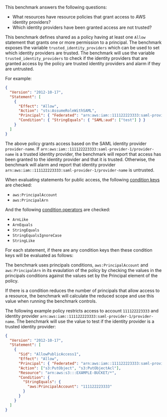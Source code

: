 This benchmark answers the following questions:

- What resources have resource policies that grant access to AWS identity providers?
- Which identity providers have been granted access are not trusted?

This benchmark defines shared as a policy having at least one `Allow` statement that grants one or more permission to a principal.
The benchmark exposes the variable `trusted_identity_providers` which can be used to set which identity providers are trusted.
The benchmark will use the variable `trusted_identity_providers` to check if the identity providers that are granted access by the policy are trusted identity providers and alarm if they are untrusted.

For example:

```json
{
  "Version": "2012-10-17",
  "Statement": [
    {
      "Effect": "Allow",
      "Action": "sts:AssumeRoleWithSAML",
      "Principal": { "Federated": "arn:aws:iam::111122223333:saml-provider-1/provider-name" },
      "Condition": { "StringEquals": { "SAML:aud": ["test"] } }
    }
  ]
}
```

The above policy grants access based on the SAML identity provider `provider-name`.
If `arn:aws:iam::111122223333:saml-provider-1/provider-name` is a trusted identity provider, the benchmark will report that access has been granted to the identity provider and that it is trusted.
Otherwise, the benchmark will alarm and report that identity provider `arn:aws:iam::111122223333:saml-provider-1/provider-name` is untrusted.

When evaluating statements for public access, the following [condition keys](https://docs.aws.amazon.com/IAM/latest/UserGuide/reference_policies_condition-keys.html) are checked:

- `aws:PrincipalAccount`
- `aws:PrincipalArn`

And the following [condition operators](https://docs.aws.amazon.com/IAM/latest/UserGuide/reference_policies_elements_condition_operators.html) are checked:

- `ArnLike`
- `ArnEquals`
- `StringEquals`
- `StringEqualsIgnoreCase`
- `StringLike`

For each statement, if there are any condition keys then these condition keys will be evaluated as follows:

The benchmark uses principals conditions, `aws:PrincipalAccount` and `aws:PrincipalArn` in its evaulation of the policy by checking the values in the principals conditions against the values set by the Principal element of the policy.

If there is a condition reduces the number of principals that allow access to a resource, the benchmark will calculate the reduced scope and use this value when running the benchmark controls.

The following example policy restricts access to account `111122223333` and identity provider `arn:aws:iam::111122223333:saml-provider-1/provider-name`.
The benchmark will use the value to test if the identity provider is a trusted identity provider:

```json
{
  "Version": "2012-10-17",
  "Statement": [
    {
      "Sid": "AllowPublicAccess1",
      "Effect": "Allow",
      "Principal": { "Federated": "arn:aws:iam::111122223333:saml-provider-1/provider-name" },
      "Action": ["s3:PutObject", "s3:PutObjectAcl"],
      "Resource": "arn:aws:s3:::EXAMPLE-BUCKET/*",
      "Condition": {
        "StringEquals": {
          "aws:PrincipalAccount": "111122223333"
        }
      }
    }
  ]
}
```
